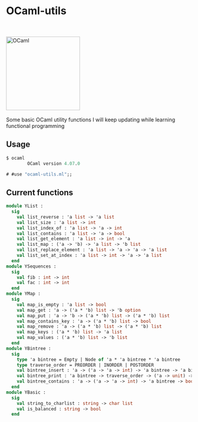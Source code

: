 # OCaml-utils
<br/><br/>
<a href="http://ocaml.org">
  <img src="http://ocaml.org/logo/Colour/PNG/colour-logo.png"
       alt="OCaml"
       width=200px />
</a>
<br/><br/>
Some basic OCaml utility functions I will keep updating while learning functional programming

## Usage
```ocaml
$ ocaml
        OCaml version 4.07.0

# #use "ocaml-utils.ml";;
```

## Current functions

```ocaml
module YList :
  sig
    val list_reverse : 'a list -> 'a list
    val list_size : 'a list -> int
    val list_index_of : 'a list -> 'a -> int
    val list_contains : 'a list -> 'a -> bool
    val list_get_element : 'a list -> int -> 'a
    val list_map : ('a -> 'b) -> 'a list -> 'b list
    val list_replace_element : 'a list -> 'a -> 'a -> 'a list
    val list_set_at_index : 'a list -> int -> 'a -> 'a list
  end
module YSequences :
  sig
    val fib : int -> int
    val fac : int -> int
  end
module YMap :
  sig
    val map_is_empty : 'a list -> bool
    val map_get : 'a -> ('a * 'b) list -> 'b option
    val map_put : 'a -> 'b -> ('a * 'b) list -> ('a * 'b) list
    val map_contains_key : 'a -> ('a * 'b) list -> bool
    val map_remove : 'a -> ('a * 'b) list -> ('a * 'b) list
    val map_keys : ('a * 'b) list -> 'a list
    val map_values : ('a * 'b) list -> 'b list
  end
module YBintree :
  sig
    type 'a bintree = Empty | Node of 'a * 'a bintree * 'a bintree
    type traverse_order = PREORDER | INORDER | POSTORDER
    val bintree_insert : 'a -> ('a -> 'a -> int) -> 'a bintree -> 'a bintree
    val bintree_print : 'a bintree -> traverse_order -> ('a -> unit) -> unit
    val bintree_contains : 'a -> ('a -> 'a -> int) -> 'a bintree -> bool
  end
module YBasic :
  sig
    val string_to_charlist : string -> char list
    val is_balanced : string -> bool
  end
```
